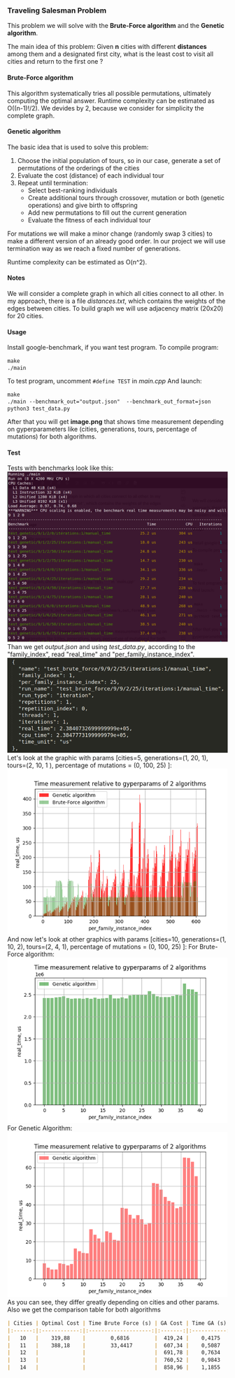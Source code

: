 ### Traveling Salesman Problem

This problem we will solve with the **Brute-Force algorithm** and the **Genetic algorithm**. 

The main idea of this problem: 
Given **n** cities with different **distances** among them and a designated first city, what is the least cost to visit all cities and return to the first one ?

#### Brute-Force algorithm
This algorithm systematically tries all possible permutations, ultimately computing the optimal answer. Runtime complexity can be estimated as O((n-1)!/2). We devides by 2, because we consider for simplicity the complete graph. 

#### Genetic algorithm
The basic idea that is used to solve this problem:
1. Choose the initial population of tours, so in our case, generate a set of permutations of the orderings of the cities
2. Evaluate the cost (distance) of each individual tour
3. Repeat until termination: 
	- Select best-ranking individuals 
	- Create additional tours through crossover, mutation or both (genetic operations) and give birth to offspring
	- Add new permutations to fill out the current generation
	- Evaluate the fitness of each individual tour

For mutations we will make a minor change (randomly swap 3 cities) to make a different version of an already good order.
In our project we will use termination way as we reach a fixed number of generations.

Runtime complexity can be estimated as O(n^2).

#### Notes
We will consider a complete graph in which all cities connect to all other. In my approach, there is a file *distances.txt*, which contains the weights of the edges between cities. To build graph we will use adjacency matrix (20x20) for 20 cities.

#### Usage
Install google-benchmark, if you want test program.
To compile program:
```
make
./main 
```

To test program, uncomment 	```#define TEST``` in *main.cpp* 
And launch:
``` 
make
./main --benchmark_out="output.json"  --benchmark_out_format=json
python3 test_data.py
```
After that you will get **image.png** that shows time measurement depending on gyperparameters like (cities, generations, tours, percentage of mutations) for both algorithms.

#### Test
 Tests with benchmarks look like this:
![image1](test/screen1.png)
Than we get *output.json* and using *test_data.py*, according to the "family_index", read "real_time" and "per_family_instance_index".
![image2](test/screen2.png)
Let's look at the graphic with params [cities=5, generations=(1, 20, 1), tours=(2, 10, 1 ), percentage of mutations = (0, 100, 25) ]:
![image3](test/image5.png)
And now let's look at other graphics with params [cities=10, generations=(1, 10, 2), tours=(2, 4, 1), percentage of mutations = (0, 100, 25) ]:
For Brute-Force algorithm:
![image4](test/image10-1.png)
For Genetic Algorithm:
![image5](test/image10-2.png)
As you can see, they differ greatly depending on cities and other params.
Also we get the comparison table for both algorithms 
```markdown
| Cities | Optimal Cost | Time Brute Force (s) | GA Cost | Time GA (s) | % of Optimal |
|:------:|:------------:|:--------------------:|:-------:|:-----------:|:------------:|
|   10   |    319,88    |        0,6816        |  419,24 |    0,4175   |      131     |
|   11   |    388,18    |        33,4417       |  607,34 |    0,5087   |      156     |
|   12   |              |                      |  691,78 |    0,7634   |              |
|   13   |              |                      |  760,52 |    0,9843   |              |
|   14   |              |                      |  858,96 |    1,1855   |              |
```
